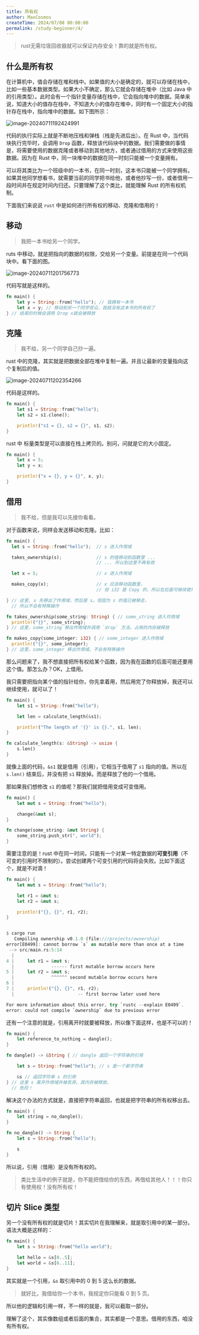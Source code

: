 ```yaml
---
title: 所有权
author: MaxCosmos
createTime: 2024/07/08 00:00:00
permalink: /study-beginner/4/
---
```


> rust无需垃圾回收器就可以保证内存安全！靠的就是所有权。

## 什么是所有权

在计算机中，值会存储在堆和栈中。如果值的大小是确定的，就可以存储在栈中，比如一些基本数据类型。如果大小不确定，那么它就会存储在堆中（比如 Java 中的引用类型）。此时会有一个指针变量存储在栈中，它会指向堆中的数据。简单来说，知道大小的值存在栈中，不知道大小的值存在堆中，同时有一个固定大小的指针存在栈中，指向堆中的数据。如下图所示：

![image-20240711192424991](http://maximg.maxcosmos.top/blog-img/image-20240711192424991.png)

代码的执行实际上就是不断地压栈和弹栈（栈是先进后出）。在 Rust 中，当代码块执行完毕时，会调用 `Drop` 函数，释放该代码块中的数据。我们需要做的事情是，将需要使用的数据克隆或者移动到其他地方，或者通过借用的方式来使用这些数据。因为在 Rust 中，同一块堆中的数据在同一时刻只能被一个变量拥有。

可以将其类比为一个班级中的一本书，在同一时刻，这本书只能被一个同学拥有。如果其他同学想看书，就需要当前的同学把书给他，或者他抄写一份，或者借用一段时间并在规定时间内归还。只要理解了这个类比，就能理解 Rust 的所有权机制。

下面我们来说说 `rust` 中是如何进行所有权的移动、克隆和借用的！

## 移动

> 我把一本书给另一个同学。

ruts 中移动，就是把指向的数据的权限，交给另一个变量。前提是在同一个代码块中。看下面的图。

![image-20240711201756773](http://maximg.maxcosmos.top/blog-img/image-20240711201756773.png)

代码写就是这样的。

```rust
fn main() {
    let y = String::from("hello"); // 我拥有一本书
    let x = y; // 移动到另一个同学受众，我就没有这本书的所有权了
} // 结束的时候会调用 Drop x就会被释放
```

## 克隆

> 我不给，另一个同学自己抄一遍。

rust 中的克隆，其实就是把数据全部在堆中复制一遍。并且让最新的变量指向这个复制后的值。

![image-20240711202354266](http://maximg.maxcosmos.top/blog-img/image-20240711202354266.png)

代码是这样的。

```rust
fn main() {
    let s1 = String::from("hello");
    let s2 = s1.clone();

    println!("s1 = {}, s2 = {}", s1, s2);
}
```

rust 中 标量类型是可以直接在栈上拷贝的。别问，问就是它的大小固定。

```rust
fn main() {
    let x = 5;
    let y = x;

    println!("x = {}, y = {}", x, y);
}
```

## 借用

> 我不给，但是我可以先接你看看。

对于函数来说，同样会发送移动和克隆。比如：

```rust
fn main() {
  let s = String::from("hello");  // s 进入作用域

  takes_ownership(s);             // s 的值移动到函数里 ...
                                  // ... 所以到这里不再有效

  let x = 5;                      // x 进入作用域

  makes_copy(x);                  // x 应该移动函数里，
                                  // 但 i32 是 Copy 的，所以在后面可继续使用 x

} // 这里, x 先移出了作用域，然后是 s。但因为 s 的值已被移走，
  // 所以不会有特殊操作

fn takes_ownership(some_string: String) { // some_string 进入作用域
  println!("{}", some_string);
} // 这里，some_string 移出作用域并调用 `drop` 方法。占用的内存被释放

fn makes_copy(some_integer: i32) { // some_integer 进入作用域
  println!("{}", some_integer);
} // 这里，some_integer 移出作用域。不会有特殊操作

```

那么问题来了，我不想直接把所有权给某个函数，因为我在函数的后面可能还要用这个值。那怎么办？OK，上借用。

我只需要把指向某个值的指针给你，你先拿着用，然后用完了你释放掉，我还可以继续使用，就可以了！

```rust
fn main() {
    let s1 = String::from("hello");

    let len = calculate_length(&s1);

    println!("The length of '{}' is {}.", s1, len);
}

fn calculate_length(s: &String) -> usize {
    s.len()
}
```

就像上面的代码，`&s1` 就是借用（引用），它相当于借用了 `s1` 指向的值。所以在 `s.len()` 结束后，并没有把 `s1` 释放掉。而是释放了他的一个借用。

那如果我们想修改 `s1` 的值呢？那我们就把借用变成可变借用。

```rust
fn main() {
    let mut s = String::from("hello");

    change(&mut s);
}

fn change(some_string: &mut String) {
    some_string.push_str(", world");
}
```

需要注意的是！rust 中在同一时间，只能有一个对某一特定数据的**可变引用**（不可变的引用时不限制的）。尝试创建两个可变引用的代码将会失败。比如下面这个，就是不对滴！

```rust
fn main() {
    let mut s = String::from("hello");

    let r1 = &mut s;
    let r2 = &mut s;

    println!("{}, {}", r1, r2);
}


$ cargo run
   Compiling ownership v0.1.0 (file:///projects/ownership)
error[E0499]: cannot borrow `s` as mutable more than once at a time
 --> src/main.rs:5:14
  |
4 |     let r1 = &mut s;
  |              ------ first mutable borrow occurs here
5 |     let r2 = &mut s;
  |              ^^^^^^ second mutable borrow occurs here
6 | 
7 |     println!("{}, {}", r1, r2);
  |                        -- first borrow later used here

For more information about this error, try `rustc --explain E0499`.
error: could not compile `ownership` due to previous error
```

还有一个注意的就是，引用离开时就要被释放，所以像下面这样，也是不可以的！

```rust
fn main() {
    let reference_to_nothing = dangle();
}

fn dangle() -> &String { // dangle 返回一个字符串的引用

    let s = String::from("hello"); // s 是一个新字符串

    &s // 返回字符串 s 的引用
} // 这里 s 离开作用域并被丢弃。其内存被释放。
  // 危险！
```

解决这个办法的方式就是，直接把字符串返回，也就是把字符串的所有权移出去。

```rust
fn main() {
    let string = no_dangle();
}

fn no_dangle() -> String {
    let s = String::from("hello");

    s
}
```

所以说，引用（借用）是没有所有权的。

> 类比生活中的例子就是，你不能把借给你的东西，再借给其他人！！！你只有使用权！没有所有权！

## 切片 Slice 类型

另一个没有所有权的就是切片！其实切片在我理解来，就是取引用中的某一部分。语法大概是这样的：

```rust
fn main() {
    let s = String::from("hello world");

    let hello = &s[0..5];
    let world = &s[6..11];
}
```

其实就是一个引用，`&s` 取引用中的 0 到 5 这么长的数据。

> 就好比，我借给你一个本书，我规定你只能看 0 到 5 页。

所以他的逻辑和引用一样，不一样的就是，我可以截取一部分。

理解了这个，其实像数组或者后面的集合，其实都是一个意思。借用的东西，咱没有所有权。